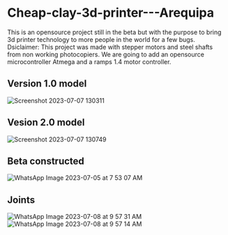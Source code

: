 # Cheap-clay-3d-printer---Arequipa
This is an opensource project still in the beta but with the purpose to bring 3d printer technology to more people in the world for a few bugs.
Dsiclaimer: This project was made with stepper motors and steel shafts from non working photocopiers. We are going to add an opensource microcontroller Atmega 
and a ramps 1.4 motor controller.
## Version 1.0 model
![Screenshot 2023-07-07 130311](https://github.com/CleisonManriqueAguirre/Cheap-clay-3d-printer---Arequipa/assets/36308238/29acb9a3-72d2-4965-b8a8-6305e12d6f9b)
## Vesion 2.0 model
![Screenshot 2023-07-07 130749](https://github.com/CleisonManriqueAguirre/Cheap-clay-3d-printer---Arequipa/assets/36308238/9d1f5048-3957-4d97-9c58-79d06eac8535)
## Beta constructed
![WhatsApp Image 2023-07-05 at 7 53 07 AM](https://github.com/CleisonManriqueAguirre/Cheap-clay-3d-printer---Arequipa/assets/36308238/b08ef346-31b3-43d2-90ce-b393d11e3bec)
## Joints
![WhatsApp Image 2023-07-08 at 9 57 31 AM](https://github.com/CleisonManriqueAguirre/Cheap-clay-3d-printer---Arequipa/assets/36308238/1574226f-e696-427e-8dbc-6ff9e3f4d9de)
![WhatsApp Image 2023-07-08 at 9 57 14 AM](https://github.com/CleisonManriqueAguirre/Cheap-clay-3d-printer---Arequipa/assets/36308238/3a42e233-8ad4-489b-80e3-3f1f9e9af0da)
